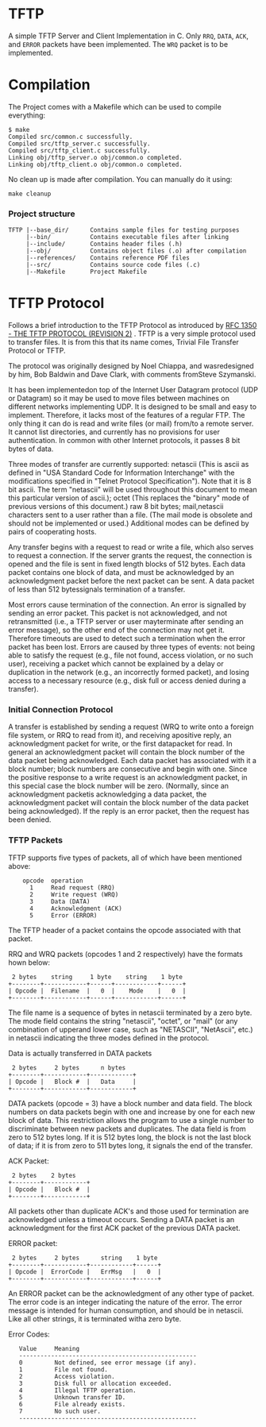 # TFTP
A simple TFTP Server and Client Implementation in C. Only `RRQ`, `DATA`, `ACK`,
and `ERROR` packets have been implemented. The `WRQ` packet is to be
implemented.

# Compilation
The Project comes with a Makefile which can be used to compile everything:
```
$ make
Compiled src/common.c successfully.
Compiled src/tftp_server.c successfully.
Compiled src/tftp_client.c successfully.
Linking obj/tftp_server.o obj/common.o completed.
Linking obj/tftp_client.o obj/common.o completed.
```
No clean up is made after compilation. You can manually do it using:
```
make cleanup
```

### Project structure
```
TFTP |--base_dir/      Contains sample files for testing purposes
     |--bin/           Contains executable files after linking
     |--include/       Contains header files (.h)
     |--obj/           Contains object files (.o) after compilation
     |--references/    Contains reference PDF files
     |--src/           Contains source code files (.c)
     |--Makefile       Project Makefile
```

# TFTP Protocol
Follows a brief introduction to the TFTP Protocol as introduced by
[RFC 1350 -  THE TFTP PROTOCOL (REVISION 2)](https://tools.ietf.org/html/rfc1350)
. TFTP is a very simple protocol used to transfer files. It is from this that
its name comes, Trivial File Transfer Protocol or TFTP.

The protocol was originally designed by Noel Chiappa, and wasredesigned by him,
Bob Baldwin and Dave Clark, with comments fromSteve Szymanski.

It has been implementedon top of the Internet User Datagram protocol (UDP or
Datagram) so it may be used to move files between machines on different networks
implementing UDP. It is designed to be small and easy to implement. Therefore,
it lacks most of the features of a regular FTP. The only thing it can do is read
and write files (or mail) from/to a remote server. It cannot list directories,
and currently has no provisions for user authentication. In common with other
Internet protocols, it passes 8 bit bytes of data.

Three modes of transfer are currently supported: netascii (This is ascii as
defined in "USA Standard Code for Information Interchange" with the
modifications specified in "Telnet Protocol Specification"). Note that it is 8
bit ascii. The term "netascii" will be used throughout this document to mean
this particular version of ascii.); octet (This replaces the "binary" mode of
previous versions of this document.) raw 8 bit bytes; mail,netascii characters
sent to a user rather than a file. (The mail mode is obsolete and should not be
implemented or used.)  Additional modes can be defined by pairs of cooperating
hosts.

Any transfer begins with a request to read or write a file, which also serves to
request a connection. If the server grants the request, the connection is opened
and the file is sent in fixed length blocks of 512 bytes. Each data packet
contains one block of data, and must be acknowledged by an acknowledgment packet
before the next packet can be sent. A data packet of less than 512 bytessignals
termination of a transfer.

Most errors cause termination of the connection. An error is signalled by
sending an error packet. This packet is not acknowledged, and not retransmitted
(i.e., a TFTP server or user mayterminate after sending an error message), so
the other end of the connection may not get it. Therefore timeouts are used to
detect such a termination when the error packet has been lost. Errors are caused
by three types of events: not being able to satisfy the request (e.g., file not
found, access violation, or no such user), receiving a packet which cannot be
explained by a delay or duplication in the network (e.g., an incorrectly formed
packet), and losing access to a necessary resource (e.g., disk full or access
denied during a transfer).

### Initial Connection Protocol
A transfer is established by sending a request (WRQ to write onto a foreign file
system, or RRQ to read from it), and receiving apositive reply, an
acknowledgment packet for write, or the first datapacket for read. In general an
acknowledgment packet will contain the block number of the data packet being
acknowledged. Each data packet has associated with it a block number; block
numbers are consecutive and begin with one. Since the positive response to a
write request is an acknowledgment packet, in this special case the block number
will be zero. (Normally, since an acknowledgment packetis acknowledging a data
packet, the acknowledgment packet will contain the block number of the data
packet being acknowledged). If the reply is an error packet, then the request
has been denied.

### TFTP Packets
TFTP supports five types of packets, all of which have been mentioned above:
```
    opcode  operation
      1     Read request (RRQ)
      2     Write request (WRQ)
      3     Data (DATA)
      4     Acknowledgment (ACK)
      5     Error (ERROR)
```
The TFTP header of a packet contains the opcode associated with that packet.

RRQ and WRQ packets (opcodes 1 and 2 respectively) have the formats hown below:
```
 2 bytes    string     1 byte    string    1 byte
+--------+------------+------+------------+------+
| Opcode |  Filename  |   0  |    Mode    |   0  |
+--------+------------+------+------------+------+
```
The file name is a sequence of bytes in netascii terminated by a zero byte. The
mode field contains the string "netascii", "octet", or "mail" (or any
combination of upperand lower case, such as "NETASCII", "NetAscii", etc.) in
netascii indicating the three modes defined in the protocol.

Data is actually transferred in DATA packets
```
 2 bytes     2 bytes      n bytes
+--------+------------+------------+
| Opcode |   Block #  |   Data     |
+--------+------------+------------+

```
DATA packets (opcode = 3) have a block number and data field. The block numbers
on data packets begin with one and increase by one for each new block of data.
This restriction allows the program to use a single number to discriminate
between new packets and duplicates. The data field is from zero to 512 bytes
long. If it is 512 bytes long, the block is not the last block of data; if it is
from zero to 511 bytes long, it signals the end of the transfer.

ACK Packet:
```
 2 bytes    2 bytes
+--------+------------+
| Opcode |   Block #  |
+--------+------------+
```
All packets other than duplicate ACK's and those used for termination are
acknowledged unless a timeout occurs. Sending a DATA packet is an acknowledgment
for the first ACK packet of the previous DATA packet.

ERROR packet:
```
 2 bytes     2 bytes      string    1 byte
+--------+------------+------------+------+
| Opcode |  ErrorCode |   ErrMsg   |   0  |
+--------+------------+------------+------+
```
An ERROR packet can be the acknowledgment of any other type of packet. The error
code is an integer indicating the nature of the error. The error message is
intended for human consumption, and should be in netascii. Like all other
strings, it is terminated witha zero byte.

Error Codes:
```
   Value     Meaning
   --------------------------------------------------
   0         Not defined, see error message (if any).
   1         File not found.
   2         Access violation.
   3         Disk full or allocation exceeded.
   4         Illegal TFTP operation.
   5         Unknown transfer ID.
   6         File already exists.
   7         No such user.
   --------------------------------------------------
```

